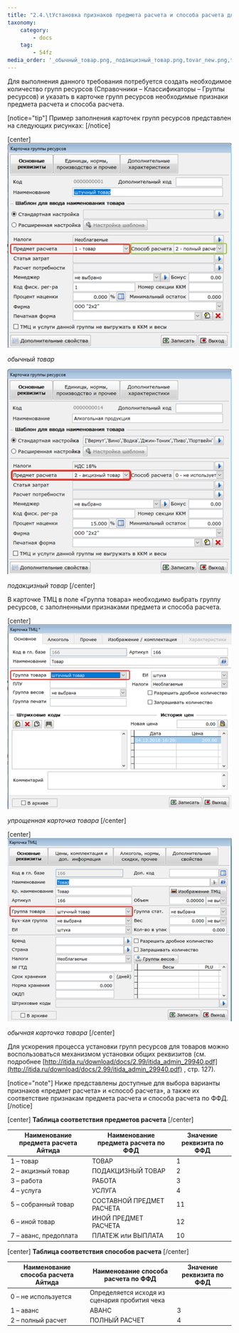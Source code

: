 ```yaml
---
title: "2.4.\tУстановка признаков предмета расчета и способа расчета для товаров."
taxonomy:
    category:
        - docs
    tag:
        - 54fz
media_order: '_обычный_товар.png,_подакцизный_товар.png,tovar_new.png,tovar_old.png'
---
```


Для выполнения данного требования потребуется создать необходимое количество групп ресурсов (Справочники – Классификаторы – Группы ресурсов) и указать в карточке групп ресурсов необходимые признаки предмета расчета и способа расчета.

[notice="tip"]
Пример заполнения карточек групп ресурсов представлен на следующих рисунках:
[/notice]

[center]
![](_обычный_товар.png)

*обычный товар*

![](_подакцизный_товар.png)

*подакцизный товар*
[/center]

В карточке ТМЦ в поле «Группа товара» необходимо выбрать группу ресурсов, с заполненными признаками предмета и способа расчета.

[center]
![](tovar_new.png)

*упрощенная карточка товара*
[/center]

[center]
![](tovar_old.png)     

*обычная карточка товара*
[/center]

Для ускорения процесса установки групп ресурсов для товаров можно воспользоваться механизмом установки общих реквизитов (см. подробнее [http://itida.ru/download/docs/2.99/itida_admin_29940.pdf](http://itida.ru/download/docs/2.99/itida_admin_29940.pdf) , стр. 127).

[notice="note"]
Ниже представлены доступные для выбора варианты признаков «предмет расчета» и «способ расчета», а также их соответствие признакам предмета расчета и способа расчета по ФФД.
[/notice]

[center]
**Таблица соответствия предметов расчета**
[/center]

| **Наименование предмета расчета Айтида** | **Наименование предмета расчета по ФФД** | **Значение реквизита по ФФД** |
| --- | --- | --- |
| 1 – товар | ТОВАР  | 1 |
| 2 – акцизный товар | ПОДАКЦИЗНЫЙ ТОВАР  | 2 |
| 3 – работа | РАБОТА | 3 |
| 4 – услуга | УСЛУГА | 4 |
| 5 – собранный товар | СОСТАВНОЙ ПРЕДМЕТ РАСЧЕТА  | 11 |
| 6 – иной товар | ИНОЙ ПРЕДМЕТ РАСЧЕТА | 12 |
| 7 – аванс, предоплата | ПЛАТЕЖ или ВЫПЛАТА | 10 |

[center]
**Таблица соответствия способов расчета**
[/center]

| **Наименование способа расчета Айтида** | **Наименование способа расчета по ФФД** | **Значение реквизита по ФФД** |
| --- | --- | --- |
| 0 – не используется | Определяется исходя из сценария пробития чека |
| 1 – аванс | АВАНС | 3 |
| 2 – полный расчет | ПОЛНЫЙ РАСЧЕТ | 4 |
